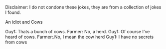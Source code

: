 Disclaimer: I do not condone these jokes, they are from a collection of jokes I found.

An idiot and Cows

Guy1: Thats a bunch of cows.
Farmer: No, a herd.
Guy1: Of course I've heard of cows.
Farmer:.No, I mean the cow herd
Guy1: I have no secrets from cows

